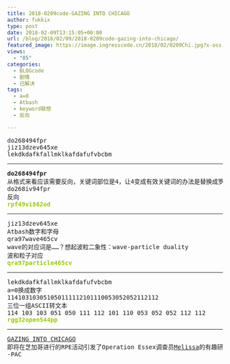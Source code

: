 ```yaml
---
title: 2018-0209code-GAZING INTO CHICAGO
author: fukkix
type: post
date: 2018-02-09T13:15:05+00:00
url: /blog/2018/02/09/2018-0209code-gazing-into-chicago/
featured_image: https://image.ingresscode.cn/2018/02/0209Chi.jpg?x-oss-process=image/resize,m_fill,w_700,h_220
views:
  - "85"
categories:
  - BLOGcode
  - 剧情
  - 已解决
tags:
  - a=0
  - Atbash
  - keyword联想
  - 反向

---
```

<pre>do268494fpr
jiz13dzev645xe
lekdkdafkfallmklkafdafufvbcbm<!--more--></pre>

* * *

<pre><strong>do268494fpr
</strong>从格式来看应该需要反向，关键词部位是4，让4变成有效关键词的办法是替换成罗马数字表示法IV，在反向之后就变成VI（在关键词列表）
do268iv94fpr
反向
<span style="color: #99cc00;"><strong>rpf49vi862od</strong></span></pre>

* * *

<pre>jiz13dzev645xe
Atbash数字和字母
qra97wave465cv
wave的对应词是……？想起波粒二象性：wave-particle duality
波和粒子对应
<span style="color: #99cc00;"><strong>qra97particle465cv</strong></span></pre>

* * *

<pre>lekdkdafkfallmklkafdafufvbcbm
a=0换成数字
114103103051050111112101110053052052112112
三位一组ASCII转文本
114 103 103 051 050 111 112 101 110 053 052 052 112 112
<span style="color: #99cc00;"><strong>rgg32open544pp</strong></span></pre>

* * *

<pre><a href="http://investigate.ingress.com/2018/02/09/gazing-into-chicago/">GAZING INTO CHICAGO</a>
即将在芝加哥进行的RPE活动引发了Operation Essex调查员<a href="https://plus.google.com/104903546245340441282/posts/U9zo1K9X8U3">Melissa</a>的有趣研究。
-PAC</pre>